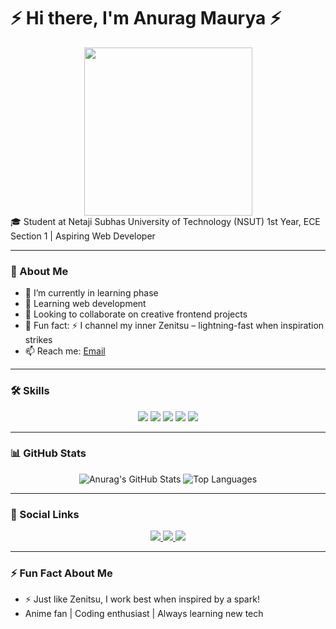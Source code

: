 # ⚡ Hi there, I'm Anurag Maurya ⚡
<div align="center">
<img src="/Demonslayer Zenitsu GIF.gif" height="269"/>
</div>
 🎓 Student at Netaji Subhas University of Technology (NSUT)
1st Year, ECE Section 1 | Aspiring Web Developer

---

### 🌟 About Me
- 🔭 I’m currently in learning phase
- 🌱 Learning web development  
- 👯 Looking to collaborate on creative frontend projects  
- 🤔 Fun fact: ⚡ I channel my inner Zenitsu – lightning-fast when inspiration strikes      
- 📫 Reach me: [Email](mailto:anuragmaurya2145@gmail.com)  
 

---

### 🛠️ Skills
<div align="center">
<img src="https://img.shields.io/badge/C++-00599C?style=for-the-badge&logo=c%2B%2B&logoColor=white" />
<img src="https://img.shields.io/badge/Python-3776AB?style=for-the-badge&logo=python&logoColor=white" />
<img src="https://img.shields.io/badge/JavaScript-F7DF1E?style=for-the-badge&logo=javascript&logoColor=black" />
<img src="https://img.shields.io/badge/HTML5-E34F26?style=for-the-badge&logo=html5&logoColor=white" />
<img src="https://img.shields.io/badge/CSS-1572B6?style=for-the-badge&logo=css3&logoColor=white" />

</div>

---

### 📊 GitHub Stats


<div align="center">
  <img src="https://github-readme-stats.vercel.app/api?username=anurag-maurya-ece&show_icons=true&hide_title=true&theme=radical" alt="Anurag's GitHub Stats" />
  <img src="https://github-readme-stats.vercel.app/api/top-langs/?username=anurag-maurya-ece&layout=compact&theme=radical" alt="Top Languages" />
</div>





---

### 📣 Social Links

<div align="center">
 
  <a href="https://linkedin.com/in/anurag-maurya-nsut">
    <img src="https://img.shields.io/badge/LinkedIn-0077B5?style=for-the-badge&logo=linkedin&logoColor=white" />
  </a>
  <a href="https://instagram.com/anurag_maurya21">
    <img src="https://img.shields.io/badge/Instagram-E4405F?style=for-the-badge&logo=instagram&logoColor=white" />
  </a>
  <a href="#">
    <img src="https://img.shields.io/badge/Portfolio-FF5733?style=for-the-badge&logo=read-the-docs&logoColor=white" />
  </a>
 
</div>


---

### ⚡ Fun Fact About Me
- ⚡ Just like Zenitsu, I work best when inspired by a spark!  
- Anime fan | Coding enthusiast | Always learning new tech  

